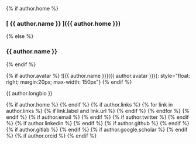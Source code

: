 {% if author.home %}
### [ {{ author.name }} ]({{ author.home }})
{% else %}
### {{ author.name }}
{% endif %}

{% if author.avatar %}
![{{ author.name }}]({{ author.avatar }}){: style="float: right; margin:20px; max-width: 150px"}
{% endif %}

<div>
{{ author.longbio }}

{% if author.home %}
<a href="{{ author.home }}"><i class="fas fa-fw fa-home" aria-hidden="true"></i></a>
{% endif %}
{% if author.links %}
{% for link in author.links %}
{% if link.label and link.url %}
  <a href="{{ link.url }}" rel="nofollow noopener noreferrer"><i class="{{ link.icon | default: 'fas fa-link' }}" aria-hidden="true"></i></a>
{% endif %}
{% endfor %}
{% endif %}
{% if author.email %}
<a href="mailto:{{ author.email }}">
  <meta itemprop="email" content="{{ author.email }}" />
  <i class="fas fa-fw fa-envelope-square" aria-hidden="true"></i></a>
{% endif %}
{% if author.twitter %}
<a href="https://twitter.com/{{ author.twitter }}" itemprop="sameAs" rel="nofollow noopener noreferrer">
  <i class="fab fa-fw fa-twitter-square" aria-hidden="true"></i></a>
{% endif %}
{% if author.linkedin %}
<a href="https://www.linkedin.com/in/{{ author.linkedin }}" itemprop="sameAs" rel="nofollow noopener noreferrer">
  <i class="fab fa-fw fa-linkedin" aria-hidden="true"></i></a>
{% endif %}
{% if author.github %}
<a href="https://github.com/{{ author.github }}" itemprop="sameAs" rel="nofollow noopener noreferrer">
  <i class="fab fa-fw fa-github" aria-hidden="true"></i></a>
{% endif %}
{% if author.gitlab %}
<a href="https://gitlab.com/{{ author.gitlab }}" itemprop="sameAs" rel="nofollow noopener noreferrer">
  <i class="fab fa-fw fa-gitlab" aria-hidden="true"></i></a>
{% endif %}
{% if author.google.scholar %}
<a href="https://scholar.google.com/citations?user={{ author.google.scholar }}" itemprop="sameAs" rel="nofollow noopener noreferrer">
<i class="fab fa-google" aria-hidden="true"></i></a>
{% endif %}
{% if author.orcid %}
<a href="http://ORCID.org/{{ author.orcid }}" itemprop="sameAs" rel="nofollow noopener noreferrer">
<i class="fab fa-orcid" aria-hidden="true"></i></a>
{% endif %}
</div>


